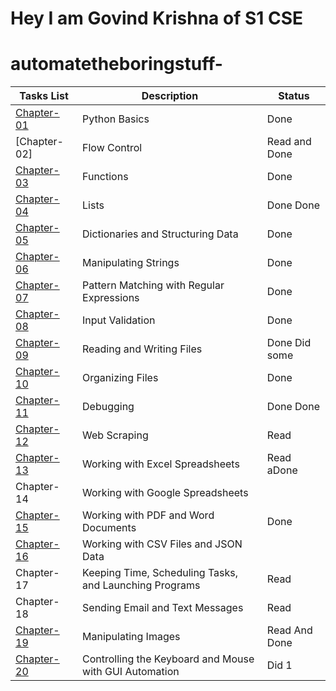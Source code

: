 
# Hey I am Govind Krishna of S1 CSE
# automatetheboringstuff-


|  Tasks List  |               Description                               |         Status         |
| -------------| --------------------------------------------------------| ---------------------- | 
| [Chapter-01](https://github.com/govindkrishna03/automatetheboringstuff-/tree/main/Chapter-0)   |   Python Basics                                         |    Done       |
| [Chapter-02]   |   Flow Control                                          |    Read and Done       |
| [Chapter-03](https://github.com/govindkrishna03/automatetheboringstuff-/tree/main/Chapter-03)   |   Functions                                             |    Done       |
| [Chapter-04](https://github.com/govindkrishna03/automatetheboringstuff-/tree/main/Chapter-04)   |   Lists                                                 |    Done Done       |
| [Chapter-05](https://github.com/govindkrishna03/automatetheboringstuff-/tree/main/Chapter-05)   |   Dictionaries and Structuring Data                     |    Done      |
| [Chapter-06](https://github.com/govindkrishna03/automatetheboringstuff-/tree/main/Chapter-06)   |   Manipulating Strings                                  |    Done      |
| [Chapter-07](https://github.com/govindkrishna03/automatetheboringstuff-/tree/main/Chapter-07)   |   Pattern Matching with Regular Expressions             |    Done      |
| [Chapter-08](https://github.com/govindkrishna03/automatetheboringstuff-/tree/main/Chapter-08)   |   Input Validation                                      |    Done      |
| [Chapter-09](https://github.com/govindkrishna03/automatetheboringstuff-/tree/main/Chapter-09)   |   Reading and Writing Files                             |    Done Did some   |
| [Chapter-10](https://github.com/govindkrishna03/automatetheboringstuff-/tree/main/Chapter-10)   |   Organizing Files                                      |    Done      |
| [Chapter-11](https://github.com/govindkrishna03/automatetheboringstuff-/tree/main/Chapter-11)   |   Debugging                                             |    Done Done       |
| [Chapter-12](https://github.com/govindkrishna03/automatetheboringstuff-/tree/main/Chapter-12)    |   Web Scraping                                          |    Read                |
| [Chapter-13](https://github.com/govindkrishna03/automatetheboringstuff-/tree/main/Chapter-13)   |   Working with Excel Spreadsheets                       |    Read aDone       |
| Chapter-14   |   Working with Google Spreadsheets                      |                        |
| [Chapter-15](https://github.com/govindkrishna03/automatetheboringstuff-/tree/main/Chapter-15)   |   Working with PDF and Word Documents                   |    Done      | 
| [Chapter-16](https://github.com/govindkrishna03/automatetheboringstuff-/tree/main/Chapter-16)   |   Working with CSV Files and JSON Data                  |                        |
| Chapter-17   |   Keeping Time, Scheduling Tasks, and Launching Programs|       Read             |
| Chapter-18   |   Sending Email and Text Messages                       |       Read             |
| [Chapter-19](https://github.com/govindkrishna03/automatetheboringstuff-/tree/main/Chapter-19)   |   Manipulating Images                                   |    Read  And Done      |          
| [Chapter-20](https://github.com/govindkrishna03/automatetheboringstuff-/tree/main/Chapter-20)  |   Controlling the Keyboard and Mouse with GUI Automation|    Did 1               |

